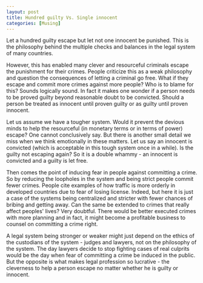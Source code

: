 ```yaml
---
layout: post  
title: Hundred guilty Vs. Single innocent 
categories: [Musing]  
---
```


Let a hundred guilty escape but let not one innocent be punished. This is the philosophy behind
the multiple checks and balances in the legal system of many countries.  

However, this has enabled many clever and resourceful criminals escape the punishment for their 
crimes. People criticize this as a weak philosophy and question the consequences of letting a 
criminal go free. What if they escape and commit more crimes against more people? Who is to 
blame for this? Sounds logically sound. In fact it makes one wonder if a person needs to be 
proved guilty beyond reasonable doubt to be convicted. Should a person be treated as innocent 
until proven guilty or as guilty until proven innocent.  

Let us assume we have a tougher system. Would it prevent the devious minds to help the 
resourceful (in monetary terms or in terms of power) escape? One cannot conclusively say. But 
there is another small detail we miss when we think emotionally in these matters. Let us say an 
innocent is convicted (which is acceptable in this tough system once in a while). Is the guilty 
not escaping again? So it is a double whammy - an innocent is convicted and a guilty is let 
free.  

Then comes the point of inducing fear in people against committing a crime. So by reducing the 
loopholes in the system and being strict people commit fewer crimes. People cite examples of 
how traffic is more orderly in developed countries due to fear of losing license. Indeed, but 
here it is just a case of the systems being centralized and stricter with fewer chances of 
bribing and getting away. Can the same be extended to crimes that really affect peoples' lives? 
Very doubtful. There would be better executed crimes with more planning and in fact, it might 
become a profitable business to counsel on committing a crime right.  

A legal system being stronger or weaker might just depend on the ethics of the custodians of 
the system - judges and lawyers, not on the philosophy of the system. The day lawyers decide to 
stop fighting cases of real culprits would be the day when fear of committing a crime be 
induced in the public. But the opposite is what makes legal profession so lucrative - the 
cleverness to help a person escape no matter whether he is guilty or innocent.
